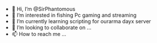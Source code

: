 - 👋 Hi, I’m @SirPhantomous
- 👀 I’m interested in fishing Pc gaming and streaming
- 🌱 I’m currently learning scripting for ourarma dayx server
- 💞️ I’m looking to collaborate on ...
- 📫 How to reach me ...

<!---
SirPhantomous/SirPhantomous is a ✨ special ✨ repository because its `README.md` (this file) appears on your GitHub profile.
You can click the Preview link to take a look at your changes.
--->

